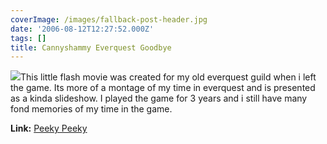 ```yaml
---
coverImage: /images/fallback-post-header.jpg
date: '2006-08-12T12:27:52.000Z'
tags: []
title: Cannyshammy Everquest Goodbye
---
```


![](/wp-content/uploads/Image/Cannyshammy.jpg)This little flash movie was created for my old everquest guild when i left the game. Its more of a montage of my time in everquest and is presented as a kinda slideshow. I played the game for 3 years and i still have many fond memories of my time in the game.

<!-- more -->

**Link:** [Peeky Peeky](https://www.mikecann.co.uk/flash/cannyshammy2.html)
